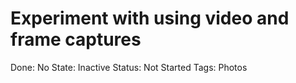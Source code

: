 # Experiment with using video and frame captures

Done: No
State: Inactive
Status: Not Started
Tags: Photos
